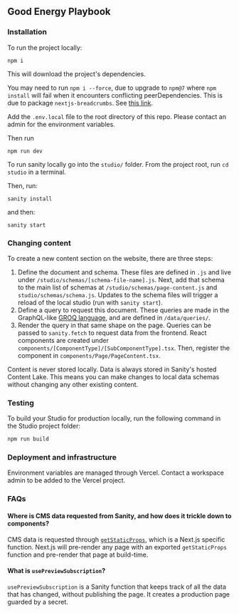 ## Good Energy Playbook

### Installation

To run the project locally:

```
npm i
```

This will download the project's dependencies.

You may need to run `npm i --force`, due to upgrade to `npm@7` where `npm install` will fail when it encounters conflicting peerDependencies. This is due to package `nextjs-breadcrumbs`. See [this link](https://stackoverflow.com/a/74418970).

Add the `.env.local` file to the root directory of this repo. Please contact an admin for the environment variables.

Then run

```
npm run dev
```

To run sanity locally go into the `studio/` folder. From the project root, run `cd studio` in a terminal.

Then, run:

```
sanity install
```

and then:

```
sanity start
```

### Changing content

To create a new content section on the website, there are three steps:

1. Define the document and schema. These files are defined in `.js` and live under `/studio/schemas/[schema-file-name].js`. Next, add that schema to the main list of schemas at `/studio/schemas/page-content.js` and `studio/schemas/schema.js`. Updates to the schema files will trigger a reload of the local studio (run with `sanity start`).
1. Define a query to request this document. These queries are made in the GraphQL-like [GROQ language](https://www.sanity.io/docs/how-queries-work), and are defined in `/data/queries/`.
1. Render the query in that same shape on the page. Queries can be passed to `sanity.fetch` to request data from the frontend. React components are created under `components/[ComponentType]/[SubComponentType].tsx`. Then, register the component in `components/Page/PageContent.tsx`.

Content is never stored locally. Data is always stored in Sanity's hosted Content Lake. This means you can make changes to local data schemas without changing any other existing content.

### Testing

To build your Studio for production locally, run the following command in the Studio project folder:

```sh
npm run build
```

### Deployment and infrastructure

Environment variables are managed through Vercel. Contact a workspace admin to be added to the Vercel project.

### FAQs

#### Where is CMS data requested from Sanity, and how does it trickle down to components?

CMS data is requested through [`getStaticProps`](https://nextjs.org/docs/pages/building-your-application/data-fetching/get-static-props), which is a Next.js specific function. Next.js will pre-render any page with an exported `getStaticProps` function and pre-render that page at build-time.

#### What is `usePreviewSubscription`?

`usePreviewSubscription` is a Sanity function that keeps track of all the data that has changed, without publishing the page. It creates a production page guarded by a secret.
